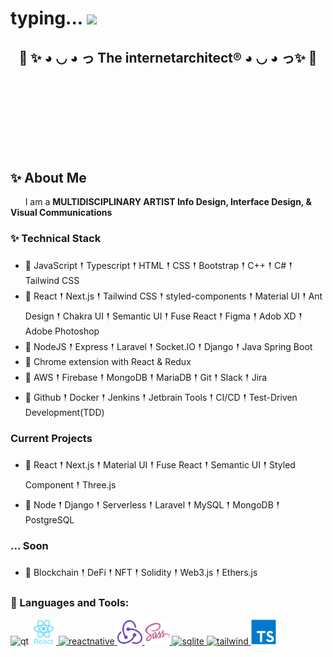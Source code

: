 # typing... <img src="https://raw.githubusercontent.com/iampavangandhi/iampavangandhi/master/gifs/Hi.gif" styles="float: center;" width="40px">


 
##  <p align=center> 🔗 ✨ ◕ ◡ ◕ っ The internetarchitect® ◕ ◡ ◕ っ✨ 🔗 </p>

<p align=center>
<div align=center>
<!-- <img align=left width=420 src="https://github-readme-stats.vercel.app/api?username=legendlancer&hide=prs&theme=onedark&layout=compact&hide_border=true&show_icons=true" />
<img align=right width=362 src="https://github-readme-streak-stats.herokuapp.com/?user=legendlancer&theme=onedark" /> -->
<br>
<br>
<br>
</div>
</p>

<br><br><br>


## ✨ About Me

<p>
<!--   <img align="right" width="500" src="https://camo.githubusercontent.com/fa73289736064aba480d0708da37d7aa183a8c3e2bcc2f58c54285a3bbbeecc1/68747470733a2f2f7777772e61616c7068612e6e65742f77702d636f6e74656e742f75706c6f6164732f323032302f31322f66756c6c2d737461636b2d646576656c6f706d656e742e676966" />
<img align="right" src="https://readme-typing-svg.herokuapp.com/?lines=Sincere%20and%20%20Reliable%20Full-Stack%20Web%20Developer;6+%2B%20years%20of%20hands-on%20experience;Perfect%20Client-Oriented%20Guy&center=true&width=500&height=45" /> -->
&nbsp;&nbsp;
&nbsp;&nbsp; I am a <strong> MULTIDISCIPLINARY ARTIST  Info Design, Interface Design, & Visual Communications</strong>

</p>

### ✨ Technical Stack

- 🔗 JavaScript 𒑰 Typescript 𒑰 HTML 𒑰 CSS 𒑰 Bootstrap 𒑰 C++ 𒑰 C# 𒑰 Tailwind CSS
- 🔗 React 𒑰 Next.js 𒑰 Tailwind CSS 𒑰 styled-components 𒑰 Material UI 𒑰 Ant Design 𒑰 Chakra UI 𒑰 Semantic UI 𒑰 Fuse React 𒑰 Figma 𒑰 Adob XD 𒑰 Adobe Photoshop
- 🔗 NodeJS 𒑰 Express 𒑰 Laravel 𒑰 Socket.IO 𒑰 Django 𒑰 Java Spring Boot
- 🔗 Chrome extension with React & Redux
- 🔗 AWS 𒑰 Firebase 𒑰 MongoDB 𒑰 MariaDB 𒑰 Git 𒑰 Slack 𒑰 Jira
- 🔗 Github 𒑰 Docker 𒑰 Jenkins 𒑰 Jetbrain Tools 𒑰 CI/CD 𒑰 Test-Driven Development(TDD)

### Current Projects
- 🔗 React 𒑰 Next.js 𒑰 Material UI 𒑰 Fuse React 𒑰 Semantic UI 𒑰 Styled Component 𒑰 Three.js
- 🔗 Node 𒑰 Django 𒑰 Serverless 𒑰 Laravel 𒑰 MySQL 𒑰 MongoDB 𒑰 PostgreSQL

### ... Soon
- 🔗 Blockchain 𒑰 DeFi 𒑰 NFT 𒑰 Solidity 𒑰 Web3.js 𒑰 Ethers.js



<h3 align="left">🔗 Languages and Tools:</h3>
<p align="left"> <img src="https://upload.wikimedia.org/wikipedia/commons/0/0b/Qt_logo_2016.svg" alt="qt" width="40" height="40"/> </a> <a href="https://reactjs.org/" target="_blank" rel="noreferrer"> <img src="https://raw.githubusercontent.com/devicons/devicon/master/icons/react/react-original-wordmark.svg" alt="react" width="40" height="40"/> </a> <a href="https://reactnative.dev/" target="_blank" rel="noreferrer"> <img src="https://reactnative.dev/img/header_logo.svg" alt="reactnative" width="40" height="40"/> </a> <a href="https://redux.js.org" target="_blank" rel="noreferrer"> <img src="https://raw.githubusercontent.com/devicons/devicon/master/icons/redux/redux-original.svg" alt="redux" width="40" height="40"/> </a> <a href="https://sass-lang.com" target="_blank" rel="noreferrer"> <img src="https://raw.githubusercontent.com/devicons/devicon/master/icons/sass/sass-original.svg" alt="sass" width="40" height="40"/> </a> <a href="https://www.sqlite.org/" target="_blank" rel="noreferrer"> <img src="https://www.vectorlogo.zone/logos/sqlite/sqlite-icon.svg" alt="sqlite" width="40" height="40"/> </a> <a href="https://tailwindcss.com/" target="_blank" rel="noreferrer"> <img src="https://www.vectorlogo.zone/logos/tailwindcss/tailwindcss-icon.svg" alt="tailwind" width="40" height="40"/> </a> <a href="https://www.typescriptlang.org/" target="_blank" rel="noreferrer"> <img src="https://raw.githubusercontent.com/devicons/devicon/master/icons/typescript/typescript-original.svg" alt="typescript" width="40" height="40"/> </a> <a href="https://webpack.js.org" target="_blank" rel="noreferrer"> </p>





<!--
**gabriellengoo/gabriellengoo** is a ✨ _special_ ✨ repository because its `README.md` (this file) appears on your GitHub profile.

Here are some ideas to get you started:

- 🔭 I’m currently working on ...
- 🌱 I’m currently learning ...
- 👯 I’m looking to collaborate on ...
- 🤔 I’m looking for help with ...
- 💬 Ask me about ...
- 📫 How to reach me: ...
- 😄 Pronouns: ...
- ⚡ Fun fact: ...
-->
